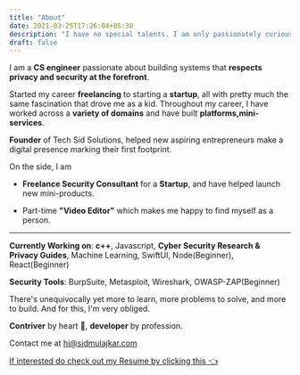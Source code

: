 ```yaml
---
title: "About"
date: 2021-03-25T17:26:04+05:30
description: "I have no special talents. I am only passionately curious. A software developer/entrepreneur who is passionately curious about technology and shares his valuable insights with the community through his blogs."
draft: false
---
```


I am a **CS engineer** passionate about building systems that **respects privacy and security at the forefront**.

Started my career **freelancing** to starting a **startup**, all with pretty much the same fascination that drove me as a kid. Throughout my career, I have worked across a **variety of domains** and have built **platforms,mini-services**.

**Founder** of Tech Sid Solutions, helped new aspiring entrepreneurs make a digital presence marking their first footprint.

On the side, I am

- **Freelance Security Consultant** for a **Startup**, and have helped launch new mini-products.

- Part-time **"Video Editor"** which makes me happy to find myself as a person.

----

**Currently Working on**: **c++**, Javascript, **Cyber Security Research & Privacy Guides**, Machine Learning, SwiftUI, Node(Beginner), React(Beginner)

**Security Tools**: BurpSuite, Metasploit, Wireshark, OWASP-ZAP(Beginner)


There's unequivocally yet more to learn, more problems to solve, and more to build. And for this, I'm very obliged.


**Contriver** by heart 💚, **developer** by profession. 

Contact me at hi@sidmulajkar.com 

[If interested do check out my Resume by clicking this 👈](https://drive.google.com/file/d/1wKjuJvRKI5KIiFmExFJ_FTo5Qt_W7mXl/view?usp=sharing)